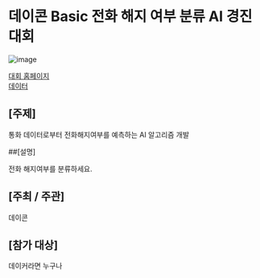 # 데이콘 Basic 전화 해지 여부 분류 AI 경진대회
![image](https://user-images.githubusercontent.com/87477828/229355091-0846dcf5-6f2c-4bea-a8d5-2a1a50c83a03.png)

[대회 홈페이지](https://dacon.io/competitions/official/236075/overview/description)  
[데이터](https://dacon.io/competitions/official/236075/data)
## [주제]
<p>통화 데이터로부터 전화해지여부를 예측하는 AI 알고리즘 개발</p>

##[설명]
<p>전화 해지여부를 분류하세요.</p>

## [주최 / 주관]
<p>데이콘</p>

## [참가 대상]
<p>데이커라면 누구나</p>
